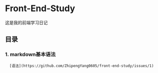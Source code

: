 # Front-End-Study
这是我的前端学习日记

## 目录
### 1. markdown基本语法
      [语法](https://github.com/ZhipengYang0605/front-end-study/issues/1)